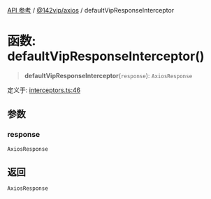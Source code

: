 [API 参考](../../../index.md) / [@142vip/axios](../index.md) / defaultVipResponseInterceptor

# 函数: defaultVipResponseInterceptor()

> **defaultVipResponseInterceptor**(`response`): `AxiosResponse`

定义于: [interceptors.ts:46](https://github.com/142vip/core-x/blob/67692efe75f30bef8a4893bf3d01dbe094be97e2/packages/axios/src/interceptors.ts#L46)

## 参数

### response

`AxiosResponse`

## 返回

`AxiosResponse`
